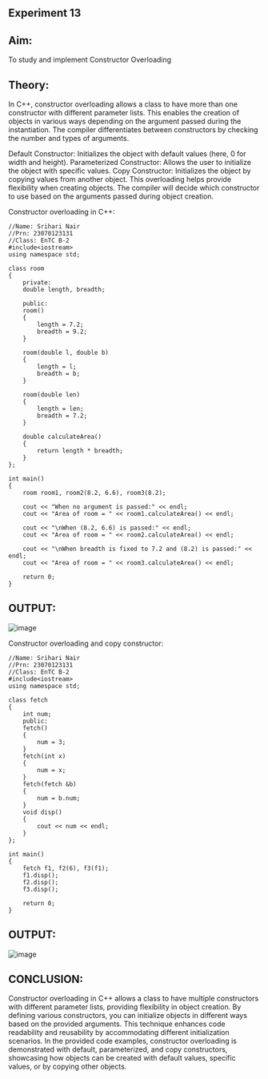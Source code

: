 ## Experiment 13

## Aim:
To study and implement Constructor Overloading

## Theory:
In C++, constructor overloading allows a class to have more than one constructor with different parameter lists. This enables the creation of objects in various ways depending on the argument passed during the instantiation. The compiler differentiates between constructors by checking the number and types of arguments.

Default Constructor: Initializes the object with default values (here, 0 for width and height).
Parameterized Constructor: Allows the user to initialize the object with specific values.
Copy Constructor: Initializes the object by copying values from another object.
This overloading helps provide flexibility when creating objects. The compiler will decide which constructor to use based on the arguments passed during object creation.

Constructor overloading in C++:
~~~
//Name: Srihari Nair
//Prn: 23070123131
//Class: EnTC B-2
#include<iostream>
using namespace std;

class room
{
    private: 
    double length, breadth;

    public:
    room()
    {
        length = 7.2;
        breadth = 9.2;
    }

    room(double l, double b)
    {
        length = l;
        breadth = b; 
    }

    room(double len)
    {
        length = len;
        breadth = 7.2;
    }

    double calculateArea()
    {
        return length * breadth;
    }
};

int main()
{
    room room1, room2(8.2, 6.6), room3(8.2);

    cout << "When no argument is passed:" << endl;
    cout << "Area of room = " << room1.calculateArea() << endl;

    cout << "\nWhen (8.2, 6.6) is passed:" << endl;
    cout << "Area of room = " << room2.calculateArea() << endl;

    cout << "\nWhen breadth is fixed to 7.2 and (8.2) is passed:" << endl;
    cout << "Area of room = " << room3.calculateArea() << endl;

    return 0;
}
~~~

## OUTPUT:

![image](https://github.com/user-attachments/assets/2e150f1d-9e91-4375-93f6-c48a1f760fdc)

Constructor overloading and copy constructor:
~~~
//Name: Srihari Nair
//Prn: 23070123131
//Class: EnTC B-2
#include<iostream>
using namespace std;

class fetch
{
    int num;
    public:
    fetch()
    {
        num = 3;
    }
    fetch(int x)
    {
        num = x;
    }
    fetch(fetch &b)
    {
        num = b.num;
    }
    void disp()
    {
        cout << num << endl;
    }
};

int main()
{
    fetch f1, f2(6), f3(f1);
    f1.disp();
    f2.disp();
    f3.disp();

    return 0;
}
~~~

## OUTPUT:

![image](https://github.com/user-attachments/assets/2c42bebb-3eae-4823-9804-2813283f9d5a)

## CONCLUSION:
Constructor overloading in C++ allows a class to have multiple constructors with different parameter lists, providing flexibility in object creation. By defining various constructors, you can initialize objects in different ways based on the provided arguments. This technique enhances code readability and reusability by accommodating different initialization scenarios. In the provided code examples, constructor overloading is demonstrated with default, parameterized, and copy constructors, showcasing how objects can be created with default values, specific values, or by copying other objects.
